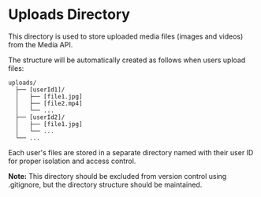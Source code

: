 # Uploads Directory

This directory is used to store uploaded media files (images and videos) from the Media API.

The structure will be automatically created as follows when users upload files:

```
uploads/
  ├── [userId1]/
  │   ├── [file1.jpg]
  │   ├── [file2.mp4]
  │   └── ...
  ├── [userId2]/
  │   ├── [file1.jpg]
  │   └── ...
  └── ...
```

Each user's files are stored in a separate directory named with their user ID for proper isolation and access control.

**Note:** This directory should be excluded from version control using .gitignore, but the directory structure should be maintained.
